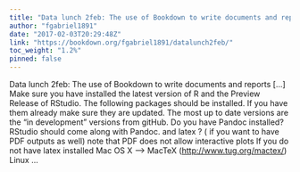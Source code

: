 ```yaml
---
title: "Data lunch 2feb: The use of Bookdown to write documents and reports"
author: "fgabriel1891"
date: "2017-02-03T20:29:48Z"
link: "https://bookdown.org/fgabriel1891/datalunch2feb/"
toc_weight: "1.2%"
pinned: false
---
```


Data lunch 2feb: The use of Bookdown to write documents and reports [...] Make sure you have installed the latest version of R and the Preview Release of RStudio. The following packages should be installed. If you have them already make sure they are updated. The most up to date versions are the “in development” versions from gitHub. Do you have Pandoc installed? RStudio should come along with Pandoc. and latex ? ( if you want to have PDF outputs as well) note that PDF does not allow interactive plots If you do not have latex installed Mac OS X –> MacTeX (http://www.tug.org/mactex/) Linux ...
